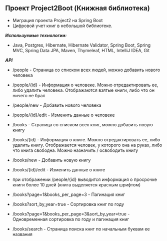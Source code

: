 ## Проект Project2Boot (Книжная библиотека)

- Миграция проекта Project2 на Spring Boot
- Цифровой учет книг в небольшой библиотеке.

***Используемые технологии:***
- Java, Postgres, Hibernate, Hibernate Validator, Spring Boot, Spring MVC, Spring Data JPA, Maven, Thymeleaf, HTML, IntelliJ IDEA, Git

***API***

- /people - Страница со списком всех людей, можно добавить нового человека
- /people/{id} - Информация о человеке. Можно отредактировать ее, либо удалить человека. Отображаются взятые книги, либо что он ничего не брал
- /people/new - Добавить нового человека
- /people/{id}/edit - Изменить данные о человеке
- /books - Страница со списком всех книг, можно добавить новую книгу
- /books/{id} - Информация о книге. Можно отредактировать ее, либо удалить книгу. Отображается человек, у которого она на руках, либо что книга свободна. Можно назначить / освободить книгу
- /books/new - Добавить новую книгу
- /books/{id}/edit - Изменить данные о книге


- при отображении /people/{id} выводится информация о просрочке книги более 10 дней (книга выделяется красным шрифтом)
- /books?page=1&books_per_page=3 - Пагинация книг
- /books?sort_by_year=true - Сортировка книг по году
- /books?page=1&books_per_page=3&sort_by_year=true - Одновременная сортировка по году и пагинация книг
- /books/search - Страница поиска книг по начальным буквам ее названия
